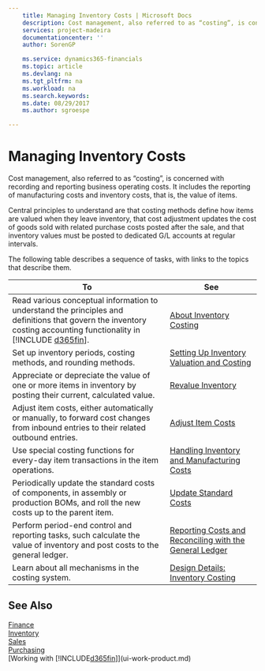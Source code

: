 ```yaml
---
    title: Managing Inventory Costs | Microsoft Docs
    description: Cost management, also referred to as “costing”, is concerned with recording and reporting business operating costs. It includes the reporting of manufacturing costs and inventory costs, that is, the value of items.
    services: project-madeira
    documentationcenter: ''
    author: SorenGP

    ms.service: dynamics365-financials
    ms.topic: article
    ms.devlang: na
    ms.tgt_pltfrm: na
    ms.workload: na
    ms.search.keywords:
    ms.date: 08/29/2017
    ms.author: sgroespe

---
```

# Managing Inventory Costs
Cost management, also referred to as “costing”, is concerned with recording and reporting business operating costs. It includes the reporting of manufacturing costs and inventory costs, that is, the value of items.   

Central principles to understand are that costing methods define how items are valued when they leave inventory, that cost adjustment updates the cost of goods sold with related purchase costs posted after the sale, and that inventory values must be posted to dedicated G/L accounts at regular intervals.

The following table describes a sequence of tasks, with links to the topics that describe them.


|                                                                                            **To**                                                                                            |                                                         **See**                                                          |
|----------------------------------------------------------------------------------------------------------------------------------------------------------------------------------------------|--------------------------------------------------------------------------------------------------------------------------|
| Read various conceptual information to understand the principles and definitions that govern the inventory costing accounting functionality in [!INCLUDE [d365fin](includes/d365fin_md.md)]. |                                [About Inventory Costing](finance-learn-about-costing.md)                                 |
|                                                               Set up inventory periods, costing methods, and rounding methods.                                                               |             [Setting Up Inventory Valuation and Costing](finance-set-up-inventory-valuation-and-costing.md)              |
|                                       Appreciate or depreciate the value of one or more items in inventory by posting their current, calculated value.                                       |                                 [Revalue Inventory](inventory-how-revalue-inventory.md)                                  |
|                             Adjust item costs, either automatically or manually, to forward cost changes from inbound entries to their related outbound entries.                             |                                 [Adjust Item Costs](inventory-how-adjust-item-costs.md)                                  |
|                                                    Use special costing functions for every-day item transactions in the item operations.                                                     |            [Handling Inventory and Manufacturing Costs](finance-handle-inventory-and-manufacturing-costs.md)             |
|                             Periodically update the standard costs of components, in assembly or production BOMs, and roll the new costs up to the parent item.                              |                             [Update Standard Costs](finance-how-to-update-standard-costs.md)                             |
|                                 Perform period-end control and reporting tasks, such calculate the value of inventory and post costs to the general ledger.                                  | [Reporting Costs and Reconciling with the General Ledger](finance-report-costs-and-reconcile-with-the-general-ledger.md) |
|                                                                      Learn about all mechanisms in the costing system.                                                                       |                         [Design Details: Inventory Costing](design-details-inventory-costing.md)                         |

## See Also  
 [Finance](finance.md)  
 [Inventory](inventory-manage-inventory.md)   
 [Sales](sales-manage-sales.md)   
 [Purchasing](purchasing-manage-purchasing.md)  
 [Working with [!INCLUDE[d365fin](includes/d365fin_md.md)]](ui-work-product.md)
